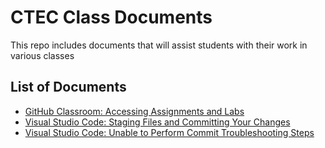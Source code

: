 # CTEC Class Documents

This repo includes documents that will assist students with their work in various classes

## List of Documents

- [GitHub Classroom: Accessing Assignments and Labs](https://github.com/belgort-clark/ctec-class-docs/blob/master/github-classroom-assignments-labs.md)
- [Visual Studio Code: Staging Files and Committing Your Changes](https://github.com/belgort-clark/ctec-class-docs/blob/master/visual-studio-code-staging-and-commiting.md)
- [Visual Studio Code: Unable to Perform Commit Troubleshooting Steps](https://github.com/belgort-clark/ctec-class-docs/blob/master/visual-studio-code-commit-troubleshooting.md)